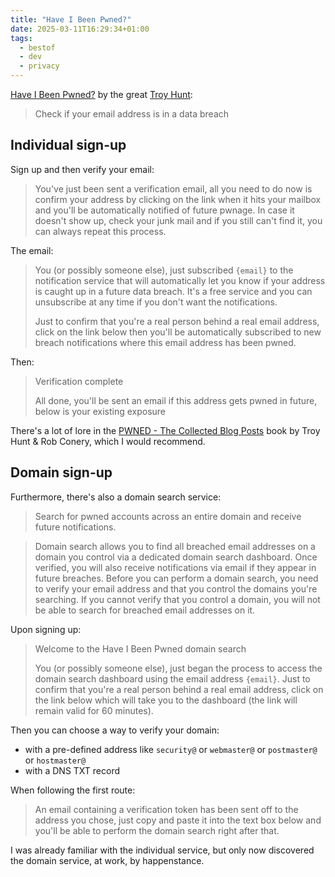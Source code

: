 ```yaml
---
title: "Have I Been Pwned?"
date: 2025-03-11T16:29:34+01:00
tags:
  - bestof
  - dev
  - privacy
---
```


[Have I Been Pwned?](https://haveibeenpwned.com/) by the great [Troy Hunt](https://www.troyhunt.com/):

> Check if your email address is in a data breach

## Individual sign-up

Sign up and then verify your email:

> You've just been sent a verification email, all you need to do now is confirm
> your address by clicking on the link when it hits your mailbox and you'll be
> automatically notified of future pwnage. In case it doesn't show up, check
> your junk mail and if you still can't find it, you can always repeat this
> process.

The email:

> You (or possibly someone else), just subscribed `{email}` to the
> notification service that will automatically let you know if your address is
> caught up in a future data breach. It's a free service and you can unsubscribe
> at any time if you don't want the notifications.
>
> Just to confirm that you're a real person behind a real email address, click
> on the link below then you'll be automatically subscribed to new breach
> notifications where this email address has been pwned.

Then:

> Verification complete
>
> All done, you'll be sent an email if this address gets pwned in future, below
> is your existing exposure

There's a lot of lore in the [PWNED - The Collected Blog
Posts](https://www.goodreads.com/book/show/74960566-pwned---the-collected-blog-posts)
book by Troy Hunt & Rob Conery, which I would recommend.

## Domain sign-up

Furthermore, there's also a domain search service:

> Search for pwned accounts across an entire domain and receive future
> notifications.

> Domain search allows you to find all breached email addresses on a domain you
> control via a dedicated domain search dashboard. Once verified, you will also
> receive notifications via email if they appear in future breaches. Before you
> can perform a domain search, you need to verify your email address and that
> you control the domains you're searching. If you cannot verify that you
> control a domain, you will not be able to search for breached email addresses
> on it.

Upon signing up:

> Welcome to the Have I Been Pwned domain search
>
> You (or possibly someone else), just began the process to access the domain
> search dashboard using the email address `{email}`. Just to confirm
> that you're a real person behind a real email address, click on the link below
> which will take you to the dashboard (the link will remain valid for 60
> minutes).

Then you can choose a way to verify your domain:

- with a pre-defined address like `security@` or `webmaster@` or `postmaster@`
  or `hostmaster@`
- with a DNS TXT record

When following the first route:

> An email containing a verification token has been sent off to the address you
> chose, just copy and paste it into the text box below and you'll be able to
> perform the domain search right after that.

I was already familiar with the individual service, but only now discovered the
domain service, at work, by happenstance.
